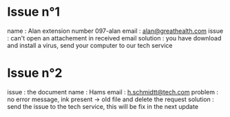 # Issue n°1
name : Alan
extension number 097-alan
email : alan@greathealth.com
issue : can't open an attachement in received email
solution : you have download and install a virus, send your computer to our tech service
# Issue n°2
issue : the document
name : Hams
email : h.schmidtt@tech.com
problem : no error message, ink present -> old file and delete the request
solution : send the issue to the tech service, this will be fix in the next update